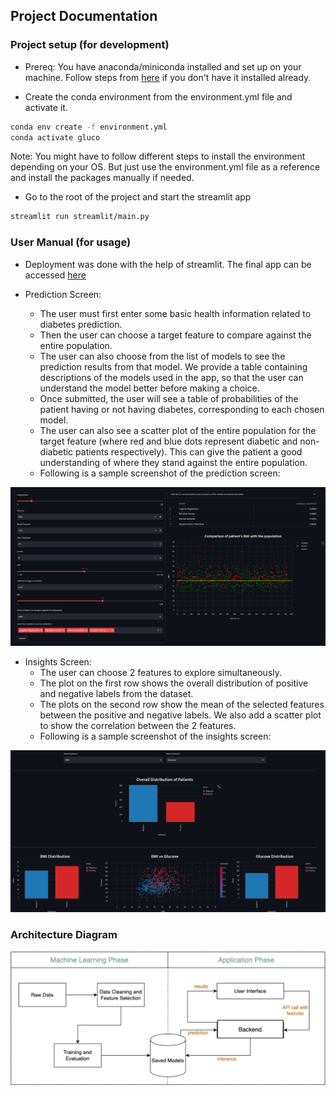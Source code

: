 ## Project Documentation

### Project setup (for development)

- Prereq: You have anaconda/miniconda installed and set up on your machine. Follow steps from [here](https://docs.conda.io/projects/conda/en/latest/user-guide/install/) if you don't have it installed already.

- Create the conda environment from the environment.yml file and activate it. 

```bash
conda env create -f environment.yml
conda activate gluco
```

Note: You might have to follow different steps to install the environment depending on your OS. But just use the environment.yml file as a reference and install the packages manually if needed.

- Go to the root of the project and start the streamlit app

```bash
streamlit run streamlit/main.py
```

### User Manual (for usage)

- Deployment was done with the help of streamlit. The final app can be accessed [here](https://anirudh58-diabetes-prediction-webapp-streamlitmain-35qwoi.streamlit.app/)

- Prediction Screen:
    - The user must first enter some basic health information related to diabetes prediction.
    - Then the user can choose a target feature to compare against the entire population. 
    - The user can also choose from the list of models to see the prediction results from that model. We provide a table containing descriptions of the models used in the app, so that the user can understand the model better before making a choice.
    - Once submitted, the user will see a table of probabilities of the patient having or not having diabetes, corresponding to each chosen model.
    - The user can also see a scatter plot of the entire population for the target feature (where red and blue dots represent diabetic and non-diabetic patients respectively). This can give the patient a good understanding of where they stand against the entire population.
    - Following is a sample screenshot of the prediction screen:

![Prediction Screen](/documentation/prediction_screen.png)

- Insights Screen:
    - The user can choose 2 features to explore simultaneously.
    - The plot on the first row shows the overall distribution of positive and negative labels from the dataset.
    - The plots on the second row show the mean of the selected features between the positive and negative labels. We also add a scatter plot to show the correlation between the 2 features.
    - Following is a sample screenshot of the insights screen:

![Insights Screen](/documentation/insights_screen.png)

### Architecture Diagram

![Architecture Diagram](/documentation/architecture_diagram.png)

